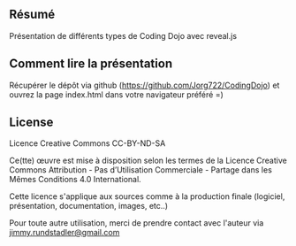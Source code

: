 ## Résumé

Présentation de différents types de Coding Dojo avec reveal.js

## Comment lire la présentation

Récupérer le dépôt via github (https://github.com/Jorg722/CodingDojo) et ouvrez la page index.html dans votre navigateur préféré =)

## License

Licence Creative Commons CC-BY-ND-SA

Ce(tte) œuvre est mise à disposition selon les termes de la Licence Creative Commons Attribution - Pas d’Utilisation Commerciale - Partage dans les Mêmes Conditions 4.0 International.

Cette licence s'applique aux sources comme à la production finale (logiciel, présentation, documentation, images, etc..)

Pour toute autre utilisation, merci de prendre contact avec l'auteur via jimmy.rundstadler@gmail.com
